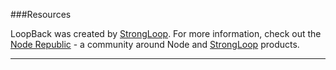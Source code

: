 ###Resources

LoopBack was created by [StrongLoop](http://www.strongloop.com). For more information, check out
the [Node Republic](http://www.strongloop.com/node-republic) - a community around Node and [StrongLoop](http://www.strongloop.com) products.

---
